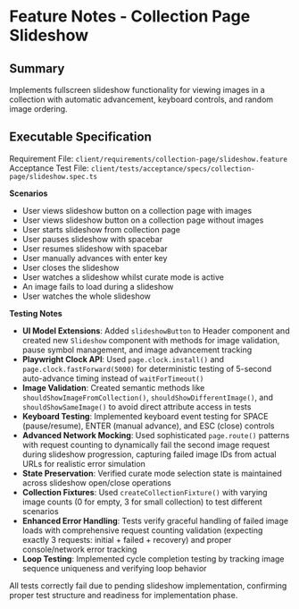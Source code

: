 # Feature Notes - Collection Page Slideshow

## Summary
Implements fullscreen slideshow functionality for viewing images in a collection with automatic advancement, keyboard controls, and random image ordering.

## Executable Specification
Requirement File: `client/requirements/collection-page/slideshow.feature`
Acceptance Test File: `client/tests/acceptance/specs/collection-page/slideshow.spec.ts`

**Scenarios**
- User views slideshow button on a collection page with images
- User views slideshow button on a collection page without images
- User starts slideshow from collection page
- User pauses slideshow with spacebar
- User resumes slideshow with spacebar
- User manually advances with enter key
- User closes the slideshow
- User watches a slideshow whilst curate mode is active
- An image fails to load during a slideshow
- User watches the whole slideshow

**Testing Notes**
- **UI Model Extensions**: Added `slideshowButton` to Header component and created new `Slideshow` component with methods for image validation, pause symbol management, and image advancement tracking
- **Playwright Clock API**: Used `page.clock.install()` and `page.clock.fastForward(5000)` for deterministic testing of 5-second auto-advance timing instead of `waitForTimeout()`
- **Image Validation**: Created semantic methods like `shouldShowImageFromCollection()`, `shouldShowDifferentImage()`, and `shouldShowSameImage()` to avoid direct attribute access in tests
- **Keyboard Testing**: Implemented keyboard event testing for SPACE (pause/resume), ENTER (manual advance), and ESC (close) controls
- **Advanced Network Mocking**: Used sophisticated `page.route()` patterns with request counting to dynamically fail the second image request during slideshow progression, capturing failed image IDs from actual URLs for realistic error simulation
- **State Preservation**: Verified curate mode selection state is maintained across slideshow open/close operations
- **Collection Fixtures**: Used `createCollectionFixture()` with varying image counts (0 for empty, 3 for small collection) to test different scenarios
- **Enhanced Error Handling**: Tests verify graceful handling of failed image loads with comprehensive request counting validation (expecting exactly 3 requests: initial + failed + recovery) and proper console/network error tracking
- **Loop Testing**: Implemented cycle completion testing by tracking image sequence uniqueness and verifying loop behavior

All tests correctly fail due to pending slideshow implementation, confirming proper test structure and readiness for implementation phase.